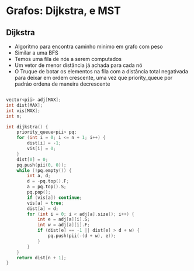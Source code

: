 # Grafos: Dijkstra, e MST

## Dijkstra
* Algoritmo para encontra caminho minimo em grafo com peso
* Similar a uma BFS
* Temos uma fila de nós a serem computados
* Um vetor de menor distância já achada para cada nó
* O Truque de botar os elementos na fila com a distância total negativada para deixar em ordem crescente, uma vez que priority_queue por padráo ordena de maneira decrescente
```c++

vector<pii> adj[MAX];
int dist[MAX];
int vis[MAX];
int n;

int dijkstra() {
	priority_queue<pii> pq;
	for (int i = 0; i <= n + 1; i++) {
		dist[i] = -1;
		vis[i] = 0;
	}
	dist[0] = 0;
	pq.push(pii(0, 0));
	while (!pq.empty()) {
		int a, d;
		d = -pq.top().F;
		a = pq.top().S;
		pq.pop();
		if (vis[a]) continue;
		vis[a] = true;
		dist[a] = d;
		for (int i = 0; i < adj[a].size(); i++) {
			int e = adj[a][i].S;
			int w = adj[a][i].F;
			if (dist[e] == -1 || dist[e] > d + w) {
				pq.push(pii(-(d + w), e));
			}
		}
	}
	return dist[n + 1];
}
```